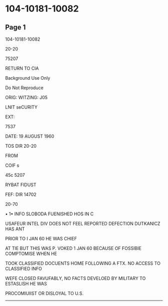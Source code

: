 # 104-10181-10082

## Page 1

104-10181-10082

20-20

75207

RETURN TO CIA

Background Use Only

Do Not Reproduce

ORIG: WITZING: J05

LNIT seCURITY

EXT:

7537

DATE: 19 AUGUST 1960

TOS DIR 20-20

FROM

COIF s

45c 5207

RYBAT FIDUST

FEF: DIR 14702

20-70

• 1• INFO SLOBODA FUENISHED HOS IN C

USAFEUR INTEL DIV DOES NOT FEEL REPORTED DEFECTION DUTKANICZ HAS ANT

PRIOR TO I JAN 60 HE WAS CHIEF

AT TIE BUT THIS WAS P. VOKED 1 JAN 60 BECAUSE OF FOSSIBIE COMPTOMISE WHEN HE

TOOK CLASSIFIED DOCUENTS HOME FOLLOWING A FTX. NO ACCESS TO CLASSIFIED INFO

WEFE CLOSED FAVUFABLY, NO FACTS DEVELOED BY MILITARY TO ESTASLISH HE WAS

PROCOMIUIIST OR DISLOYAL TO U.S.

---

